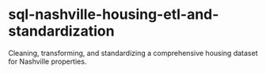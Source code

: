 # sql-nashville-housing-etl-and-standardization
Cleaning, transforming, and standardizing a comprehensive housing dataset for Nashville properties.

